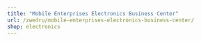 ```yaml
---
title: "Mobile Enterprises Electronics Business Center"
url: /zwedru/mobile-enterprises-electronics-business-center/
shop: electronics
---
```

